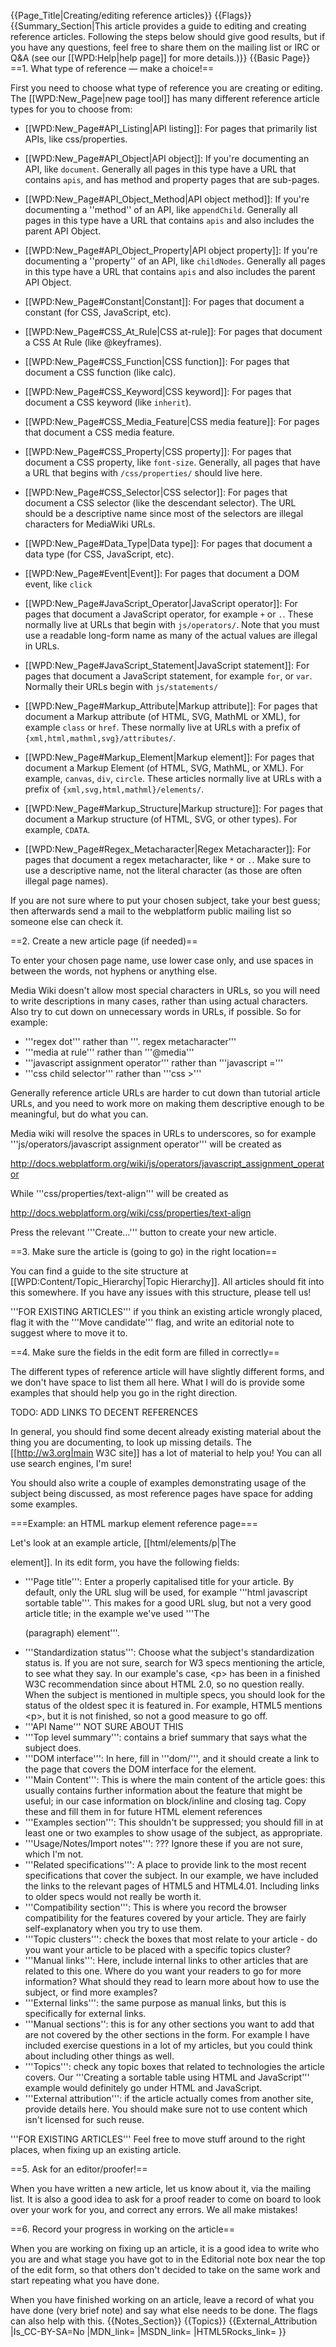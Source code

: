 {{Page_Title|Creating/editing reference articles}}
{{Flags}}
{{Summary_Section|This article provides a guide to editing and creating reference articles. Following the steps below should give good results, but if you have any questions, feel free to share them on the mailing list or IRC or Q&A (see our [[WPD:Help|help page]] for more details.)}}
{{Basic Page}}
==1. What type of reference — make a choice!==

First you need to choose what type of reference you are creating or editing. The [[WPD:New_Page|new page tool]] has many different reference article types for you to choose from:

* [[WPD:New_Page#API_Listing|API listing]]: For pages that primarily list APIs, like css/properties.
* [[WPD:New_Page#API_Object|API object]]: If you're documenting an API, like <code>document</code>. Generally all pages in this type have a URL that contains <code>apis</code>, and has method and property pages that are sub-pages.
* [[WPD:New_Page#API_Object_Method|API object method]]: If you're documenting a ''method'' of an API, like <code>appendChild</code>. Generally all pages in this type have a URL that contains <code>apis</code> and also includes the parent API Object.
* [[WPD:New_Page#API_Object_Property|API object property]]: If you're documenting a ''property'' of an API, like <code>childNodes</code>. Generally all pages in this type have a URL that contains <code>apis</code> and also includes the parent API Object.
* [[WPD:New_Page#Constant|Constant]]: For pages that document a constant (for CSS, JavaScript, etc).
* [[WPD:New_Page#CSS_At_Rule|CSS at-rule]]: For pages that document a CSS At Rule (like @keyframes).
* [[WPD:New_Page#CSS_Function|CSS function]]: For pages that document a CSS function (like calc).
* [[WPD:New_Page#CSS_Keyword|CSS keyword]]: For pages that document a CSS keyword (like <code>inherit</code>).
* [[WPD:New_Page#CSS_Media_Feature|CSS media feature]]: For pages that document a CSS media feature.

* [[WPD:New_Page#CSS_Property|CSS property]]: For pages that document a CSS property, like <code>font-size</code>. Generally, all pages that have a URL that begins with <code>/css/properties/</code> should live here.
* [[WPD:New_Page#CSS_Selector|CSS selector]]: For pages that document a CSS selector (like the descendant selector). The URL should be a descriptive name since most of the selectors are illegal characters for MediaWiki URLs.
* [[WPD:New_Page#Data_Type|Data type]]: For pages that document a data type (for CSS, JavaScript, etc).
* [[WPD:New_Page#Event|Event]]: For pages that document a DOM event, like <code>click</code>
* [[WPD:New_Page#JavaScript_Operator|JavaScript operator]]: For pages that document a JavaScript operator, for example <code>+</code> or <code>.</code>. These normally live at URLs that begin with <code>js/operators/</code>. Note that you must use a readable long-form name as many of the actual values are illegal in URLs.
* [[WPD:New_Page#JavaScript_Statement|JavaScript statement]]: For pages that document a JavaScript statement, for example <code>for</code>, or <code>var</code>. Normally their URLs begin with <code>js/statements/</code>
* [[WPD:New_Page#Markup_Attribute|Markup attribute]]: For pages that document a Markup attribute (of HTML, SVG, MathML or XML), for example <code>class</code> or <code>href</code>. These normally live at URLs with a prefix of <code>{xml,html,mathml,svg}/attributes/</code>.
* [[WPD:New_Page#Markup_Element|Markup element]]: For pages that document a Markup Element (of HTML, SVG, MathML, or XML). For example, <code>canvas</code>, <code>div</code>, <code>circle</code>. These articles normally live at URLs with a prefix of <code>{xml,svg,html,mathml}/elements/</code>.
* [[WPD:New_Page#Markup_Structure|Markup structure]]: For pages that document a Markup structure (of HTML, SVG, or other types). For example, <code>CDATA</code>.
* [[WPD:New_Page#Regex_Metacharacter|Regex Metacharacter]]: For pages that document a regex metacharacter, like <code>*</code> or <code>.</code>. Make sure to use a descriptive name, not the literal character (as those are often illegal page names).

If you are not sure where to put your chosen subject, take your best guess; then afterwards send a mail to the webplatform public mailing list so someone else can check it.

==2. Create a new article page (if needed)== 

To enter your chosen page name, use lower case only, and use spaces in between the words, not hyphens or anything else.

Media Wiki doesn't allow most special characters in URLs, so you will need to write descriptions in many cases, rather than using actual characters. Also try to cut down on unnecessary words in URLs, if possible. So for example:

* '''regex dot''' rather than '''. regex metacharacter'''
* '''media at rule''' rather than '''@media'''
* '''javascript assignment operator''' rather than '''javascript ='''
* '''css child selector''' rather than '''css >'''

Generally reference article URLs are harder to cut down than tutorial article URLs, and you need to work more on making them descriptive enough to be meaningful, but do what you can.

Media wiki will resolve the spaces in URLs to underscores, so for example '''js/operators/javascript assignment operator''' will be created as 

http://docs.webplatform.org/wiki/js/operators/javascript_assignment_operator

While '''css/properties/text-align''' will be created as

http://docs.webplatform.org/wiki/css/properties/text-align

Press the relevant '''Create…''' button to create your new article.

==3. Make sure the article is (going to go) in the right location==

You can find a guide to the site structure at [[WPD:Content/Topic_Hierarchy|Topic Hierarchy]]. All articles should fit into this somewhere. If you have any issues with this structure, please tell us!

'''FOR EXISTING ARTICLES''' if you think an existing article wrongly placed, flag it with the '''Move candidate''' flag, and write an editorial note to suggest where to move it to.


==4. Make sure the fields in the edit form are filled in correctly==

The different types of reference article will have slightly different forms, and we don't have space to list them all here. What I will do is provide some examples that should help you go in the right direction.

<p class="note">TODO: ADD LINKS TO DECENT REFERENCES</p>

In general, you should find some decent already existing material about the thing you are documenting, to look up missing details. The [[http://w3.org|main W3C site]] has a lot of material to help you! You can all use search engines, I'm sure! 

You should also write a couple of examples demonstrating usage of the subject being discussed, as most reference pages have space for adding some examples.

===Example: an HTML markup element reference page===

Let's look at an example article, [[html/elements/p|The <p> element]]. In its edit form, you have the following fields:

* '''Page title''': Enter a properly capitalised title for your article. By default, only the URL slug will be used, for example '''html javascript sortable table'''. This makes for a good URL slug, but not a very good article title; in the example we've used '''The <p> (paragraph) element'''.
* '''Standardization status''': Choose what the subject's standardization status is. If you are not sure, search for W3 specs mentioning the article, to see what they say. In our example's case, &lt;p&gt; has been in a finished W3C recommendation since about HTML 2.0, so no question really. When the subject is mentioned in multiple specs, you should look for the status of the oldest spec it is featured in. For example, HTML5 mentions &lt;p&gt;, but it is not finished, so not a good measure to go off.
* '''API Name''' NOT SURE ABOUT THIS
* '''Top level summary''': contains a brief summary that says what the subject does.
* '''DOM interface''': In here, fill in '''dom/<name of interface>''', and it should create a link to the page that covers the DOM interface for the element. 
* '''Main Content''': This is where the main content of the article goes: this usually contains further information about the feature that might be useful; in our case information on block/inline and closing tag. Copy these and fill them in for future HTML element references
* '''Examples section''': This shouldn't be suppressed; you should fill in at least one or two examples to show usage of the subject, as appropriate.
* '''Usage/Notes/Import notes''': ??? Ignore these if you are not sure, which I'm not.
* '''Related specifications''': A place to provide link to the most recent specifications that cover the subject. In our example, we have included the links to the relevant pages of HTML5 and HTML4.01. Including links to older specs would not really be worth it. 
* '''Compatibility section''': This is where you record the browser compatibility for the features covered by your article. They are fairly self-explanatory when you try to use them.
* '''Topic clusters''': check the boxes that most relate to your article - do you want your article to be placed with a specific topics cluster?
* '''Manual links''': Here, include internal links to other articles that are related to this one. Where do you want your readers to go for more information? What should they read to learn more about how to use the subject, or find more examples?
* '''External links''': the same purpose as manual links, but this is specifically for external links.
* '''Manual sections'': this is for any other sections you want to add that are not covered by the other sections in the form. For example I have included exercise questions in a lot of my articles, but you could think about including other things as well.
* '''Topics''': check any topic boxes that related to technologies the article covers. Our '''Creating a sortable table using HTML and JavaScript''' example would definitely go under HTML and JavaScript.
* '''External attribution''': if the article actually comes from another site, provide details here. You should make sure not to use content which isn't licensed for such reuse.

'''FOR EXISTING ARTICLES''' Feel free to move stuff around to the right places, when fixing up an existing article.

==5. Ask for an editor/proofer!== 

When you have written a new article, let us know about it, via the mailing list. It is also a good idea to ask for a proof reader to come on board to look over your work for you, and correct any errors. We all make mistakes!

==6. Record your progress in working on the article==

When you are working on fixing up an article, it is a good idea to write who you are and what stage you have got to in the Editorial note box near the top of the edit form, so that others don't decided to take on the same work and start repeating what you have done.

When you have finished working on an article, leave a record of what you have done (very brief note) and say what else needs to be done. The flags can also help with this.
{{Notes_Section}}
{{Topics}}
{{External_Attribution
|Is_CC-BY-SA=No
|MDN_link=
|MSDN_link=
|HTML5Rocks_link=
}}